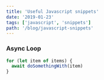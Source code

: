 ```yaml
---
title: 'Useful Javascript snippets'
date: '2019-01-23'
tags: ['javascript', 'snippets']
path: '/blog/javascript-snippets'
---
```


### Async Loop

```javascript
for (let item of items) {
  await doSomethingWith(item)
}
```
